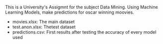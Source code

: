 This is a University's Assigmnt for the subject Data Mining. Using Machine Learning Models, make predictions for oscar winning moovies. 

* movies.xlsx: The main dataset
* test.anon.xlsx: Thetest dataset
* predictions.csv: First results after testing the accuracy of every model used 
  
